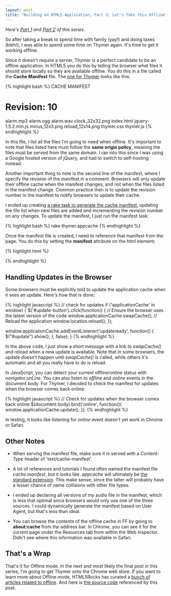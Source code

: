 ```yaml
--- 
layout: post
title: "Building an HTML5 Application, Part 3: Let's Take this Offline"
---
```


_Here's [Part 1](2011-03-29-building-an-html5-application-part1.html) and [Part 2](2011-04-05-building-an-html5-application-part2.html) of this series._

So after taking a break to spend time with family (yay!) and doing taxes (bleh!), I was able to spend some time on Thymer again.  It's time to get it working offline.

Since it doesn't require a server, Thymer is a perfect candidate to be an offline application.  In HTML5 you do this by telling the browser what files it should store locally so they are available offline.  You do this in a file called the **Cache Manifest** file.  The [one for Thymer](https://github.com/cyu/thymer/blob/part3/thymer.appcache) looks like this:

{% highlight bash %}
CACHE MANIFEST
# Revision: 10
alarm.mp3
alarm.ogg
alarm.wav
clock_32x32.png
index.html
jquery-1.5.2.min.js
minus_12x3.png
reload_12x14.png
thymer.css
thymer.js
{% endhighlight %}

In this file, I list all the files I'm going to need when offline.  It's important to note that files listed here must follow the **same origin policy**, meaning the files must be served from the same domain.  I ran into this since I was using a Google hosted version of jQuery, and had to switch to self-hosting instead. 

Another important thing to note is the second line of the manifest, where I specify the revision of the manifest in a comment.  Browsers will only update their offline cache when the manifest changes, and not when the files listed in the manifest change.  Common practice then is to update the revision number in the manifest to notify browsers to update their cache.

I ended up creating [a rake task to generate the cache manifest](https://github.com/cyu/thymer/blob/part3/Rakefile), updating the file list when new files are added and incrementing the revision number on any changes.  To update the manifest, I just run the manifest task:

{% highlight bash %}
rake thymer.appcache
{% endhighlight %}

Once the manifest file is created, I need to reference that manifest from the page. You do this by setting the **manifest** attribute on the _html_ element:

{% highlight html %}
<!doctype html>
<html manifest="thymer.appcache">
{% endhighlight %}


Handling Updates in the Browser
------------------------------------------

Some browsers must be explicitly told to update the application cache when it sees an update. Here's how that is done:

{% highlight javascript %}
// check for updates
if ('applicationCache' in window) {
  $('#update-button').click(function() {
    // Ensure the browser uses the latest version of the code
    window.applicationCache.swapCache();
    // Reload the application
    window.location.reload();
  });

  window.applicationCache.addEventListener('updateready', function() {
    $("#update").show();
  }, false);
}
{% endhighlight %}

In the above code, I just show a short message with a link to _swapCache()_ and reload when a new update is available.  Note that in some browsers, the update doesn't happen until _swapCache()_ is called, while others it's automatic and all you really have to do is reload.

In JavaScript, you can detect your current offline/online status with _navigator.onLine_.  You can also listen to _offline_ and _online_ events in the document body.  For Thymer, I decided to check the manifest for updates when the browser comes back online:

{% highlight javascript %}
// Check for updates when the browser comes back online
$(document.body).bind('online', function(){
  window.applicationCache.update();
});
{% endhighlight %}

In testing, it looks like listening for _online_ event doesn't yet work in Chrome or Safari. 


Other Notes
-----------

* When serving the manifest file, make sure it is served with a _Content-Type_ header of 'text/cache-manifest'.

* A lot of references and tutorials I found often named the manifest file _cache.manifest_, but it looks like _.appcache_ will ultimately be [the standard extension](http://www.w3.org/TR/html5/iana.html#text-cache-manifest).  This make sense, since the latter will probably have a lesser chance of name collisions with other file types.

* I ended up declaring all versions of my audio file in the manifest, which is less that optimal since browsers would only use one of the three sources.  I could dynamically generate the manifest based on User Agent, but that's less than ideal. 

* You can browse the contents of the offline cache in FF by going to **about:cache** from the address bar. In Chrome, you can see it for the current page under the Resources tab from within the Web Inspector.  Didn't see where this information was available in Safari.


That's a Wrap
-------------

That's it for Offline mode.  In the next and most likely the final post in this series, I'm going to get Thymer onto the Chrome web store.  If you want to learn more about Offline mode, HTML5Rocks has curated a [bunch of articles related to offline](http://www.html5rocks.com/features/offline).  And here is [the source code](https://github.com/cyu/thymer/tree/part3) referenced by this post.

